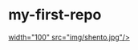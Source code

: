 # my-first-repo
<a href="www.zuyd.nl"> width="100" src="img/shento.jpg"/>
<a href="http://zuyd.nl">
